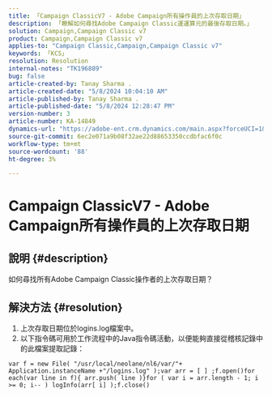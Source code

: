 ```yaml
---
title: 「Campaign ClassicV7 - Adobe Campaign所有操作員的上次存取日期」
description: 「瞭解如何尋找Adobe Campaign Classic運運算元的最後存取日期。」
solution: Campaign,Campaign Classic v7
product: Campaign,Campaign Classic v7
applies-to: "Campaign Classic,Campaign,Campaign Classic v7"
keywords: 「KCS」
resolution: Resolution
internal-notes: "TK196889"
bug: false
article-created-by: Tanay Sharma .
article-created-date: "5/8/2024 10:04:10 AM"
article-published-by: Tanay Sharma .
article-published-date: "5/8/2024 12:28:47 PM"
version-number: 3
article-number: KA-14849
dynamics-url: "https://adobe-ent.crm.dynamics.com/main.aspx?forceUCI=1&pagetype=entityrecord&etn=knowledgearticle&id=b2859c4b-220d-ef11-9f8a-6045bd026dc7"
source-git-commit: 6ec2e071a9b08f32ae22d88653350ccdbfac6f0c
workflow-type: tm+mt
source-wordcount: '88'
ht-degree: 3%

---
```


# Campaign ClassicV7 - Adobe Campaign所有操作員的上次存取日期

## 說明 {#description}


如何尋找所有Adobe Campaign Classic操作者的上次存取日期？


## 解決方法 {#resolution}


1. 上次存取日期位於logins.log檔案中。
2. 以下指令碼可用於工作流程中的Java指令碼活動，以便能夠直接從稽核記錄中的此檔案提取記錄：



```
var f = new File( "/usr/local/neolane/nl6/var/"+ Application.instanceName +"/logins.log" );var arr = [ ] ;f.open()for each(var line in f){ arr.push( line )}for ( var i = arr.length - 1; i >= 0; i-- ) logInfo(arr[ i] );f.close()
```



